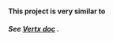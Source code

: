 #### This project is very similar to

#####  See [Vertx doc](https://vertx.io/blog/some-rest-with-vert-x/) .
